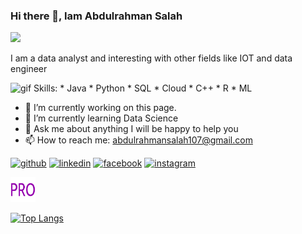 ### Hi there 👋, Iam Abdulrahman Salah 
![](https://wallpapercave.com/wp/wp9904460.png)

I am a data analyst and interesting with other fields like IOT and data engineer

<img src = "https://encrypted-tbn0.gstatic.com/images?q=tbn:ANd9GcR1zyb2cnWoIBLJm-OXfVqdZ8qFmpqUc_FCxW1oEo9nMr2n6yibkXDN5HvBHM4Y2F0GQ-c&usqp=CAU" alt="gif">
Skills: 
* Java 
* Python 
* SQL
* Cloud
* C++
* R 
* ML

- 🔭 I’m currently working on this page. 
- 🌱 I’m currently learning Data Science  
- 💬 Ask me about anything I will be happy to help you 
- 📫 How to reach me: abdulrahmansalah107@gmail.com 


[<img src='https://cdn.jsdelivr.net/npm/simple-icons@3.0.1/icons/github.svg' alt='github' height='40'>](https://github.com/AbdulrahmanSalah0)  [<img src='https://cdn.jsdelivr.net/npm/simple-icons@3.0.1/icons/linkedin.svg' alt='linkedin' height='40'>](https://www.linkedin.com/in/abdulrahman-salah-525960290/)  [<img src='https://cdn.jsdelivr.net/npm/simple-icons@3.0.1/icons/facebook.svg' alt='facebook' height='40'>](https://www.facebook.com/profile.php?id=100073202337935)  [<img src='https://cdn.jsdelivr.net/npm/simple-icons@3.0.1/icons/instagram.svg' alt='instagram' height='40'>](https://www.instagram.com/abdulrahmansalah77/)  

<a href='https://github.com/pricing'><img src='https://raw.githubusercontent.com/acervenky/animated-github-badges/master/assets/pro.gif' width='40' height='40'></a> 

[![Top Langs](https://github-readme-stats.vercel.app/api/top-langs/?username=AbdulrahmanSalah0)](https://github.com/anuraghazra/github-readme-stats)

